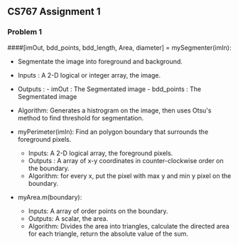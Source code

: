 ## CS767 Assignment 1

### Problem 1
####[imOut, bdd\_points, bdd\_length, Area, diameter] = mySegmenter(imIn): 
   - Segmentate the image into foreground and background.
   - Inputs : A 2-D logical or integer array, the image.
   - Outputs : 
    - imOut : The Segmentated image
    - bdd\_points : The Segmentated image
   - Algorithm: Generates a histrogram on the image, then uses Otsu's method to find threshold for segmentation.

 - myPerimeter(imIn): Find an polygon boundary that surrounds the foreground pixels.
   - Inputs: A 2-D logical array, the foreground pixels.
   - Outputs : A array of x-y coordinates in counter-clockwise order on the boundary.
   - Algorithm: for every x, put the pixel with max y and min y pixel on the boundary.

 - myArea.m(boundary):  
   - Inputs: A array of order points on the boundary.
   - Outputs: A scalar, the area.
   - Algorithm: Divides the area into triangles, calculate the directed area for each triangle, return the absolute value of the sum.
